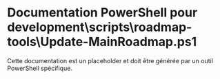 # Documentation PowerShell pour development\scripts\roadmap-tools\Update-MainRoadmap.ps1

Cette documentation est un placeholder et doit être générée par un outil PowerShell spécifique.
